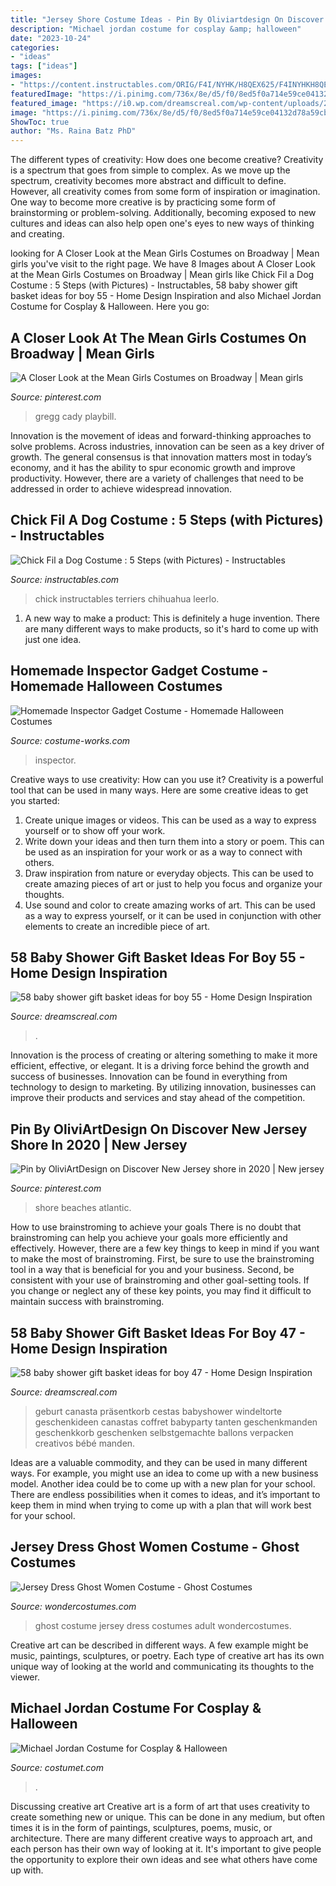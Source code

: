 ```yaml
---
title: "Jersey Shore Costume Ideas - Pin By Oliviartdesign On Discover New Jersey Shore In 2020"
description: "Michael jordan costume for cosplay &amp; halloween"
date: "2023-10-24"
categories:
- "ideas"
tags: ["ideas"]
images:
- "https://content.instructables.com/ORIG/F4I/NYHK/H8QEX625/F4INYHKH8QEX625.jpg?frame=1&amp;width=2100"
featuredImage: "https://i.pinimg.com/736x/8e/d5/f0/8ed5f0a714e59ce04132d78a59cbadfa.jpg"
featured_image: "https://i0.wp.com/dreamscreal.com/wp-content/uploads/2020/05/58-baby-shower-gift-basket-ideas-for-boy-47.jpg?fit=685%2C913&amp;ssl=1"
image: "https://i.pinimg.com/736x/8e/d5/f0/8ed5f0a714e59ce04132d78a59cbadfa.jpg"
ShowToc: true
author: "Ms. Raina Batz PhD"
---
```



The different types of creativity: How does one become creative?
Creativity is a spectrum that goes from simple to complex. As we move up the spectrum, creativity becomes more abstract and difficult to define. However, all creativity comes from some form of inspiration or imagination. One way to become more creative is by practicing some form of brainstorming or problem-solving. Additionally, becoming exposed to new cultures and ideas can also help open one's eyes to new ways of thinking and creating.

	

		
looking for A Closer Look at the Mean Girls Costumes on Broadway | Mean girls you've visit to the right page. We have 8 Images about A Closer Look at the Mean Girls Costumes on Broadway | Mean girls like Chick Fil a Dog Costume : 5 Steps (with Pictures) - Instructables, 58 baby shower gift basket ideas for boy 55 - Home Design Inspiration and also Michael Jordan Costume for Cosplay &amp; Halloween. Here you go:
		
    
## A Closer Look At The Mean Girls Costumes On Broadway | Mean Girls

<img loading=lazy src="https://i.pinimg.com/736x/e5/4d/f0/e54df083b51da3166e827253c4abfb7e.jpg" onerror="this.onerror=null;this.src='https://tse3.mm.bing.net/th?id=OIP.FZNqxnp4f3MX4BkOXBzm6wHaLH&amp;pid=15.1';" alt="A Closer Look at the Mean Girls Costumes on Broadway | Mean girls">

_Source: pinterest.com_

>gregg cady playbill. 

	

Innovation is the movement of ideas and forward-thinking approaches to solve problems. Across industries, innovation can be seen as a key driver of growth. The general consensus is that innovation matters most in today’s economy, and it has the ability to spur economic growth and improve productivity. However, there are a variety of challenges that need to be addressed in order to achieve widespread innovation.

    
## Chick Fil A Dog Costume : 5 Steps (with Pictures) - Instructables

<img loading=lazy src="https://content.instructables.com/ORIG/F4I/NYHK/H8QEX625/F4INYHKH8QEX625.jpg?frame=1&amp;width=2100" onerror="this.onerror=null;this.src='https://tse4.mm.bing.net/th?id=OIP.1CS2Bs_XbQiSuywzwSNzKwHaHa&amp;pid=15.1';" alt="Chick Fil a Dog Costume : 5 Steps (with Pictures) - Instructables">

_Source: instructables.com_

>chick instructables terriers chihuahua leerlo. 

	

1. A new way to make a product: This is definitely a huge invention. There are many different ways to make products, so it's hard to come up with just one idea.

    
## Homemade Inspector Gadget Costume - Homemade Halloween Costumes

<img loading=lazy src="https://www.costume-works.com/images/gadgetf.jpg" onerror="this.onerror=null;this.src='https://tse2.mm.bing.net/th?id=OIP.q7GOAJNmHZNP2yr3egW2eAAAAA&amp;pid=15.1';" alt="Homemade Inspector Gadget Costume - Homemade Halloween Costumes">

_Source: costume-works.com_

>inspector. 

	

Creative ways to use creativity: How can you use it?
Creativity is a powerful tool that can be used in many ways. Here are some creative ideas to get you started: 
1. Create unique images or videos. This can be used as a way to express yourself or to show off your work.
2. Write down your ideas and then turn them into a story or poem. This can be used as an inspiration for your work or as a way to connect with others.
3. Draw inspiration from nature or everyday objects. This can be used to create amazing pieces of art or just to help you focus and organize your thoughts.
4. Use sound and color to create amazing works of art. This can be used as a way to express yourself, or it can be used in conjunction with other elements to create an incredible piece of art.

    
## 58 Baby Shower Gift Basket Ideas For Boy 55 - Home Design Inspiration

<img loading=lazy src="https://i0.wp.com/dreamscreal.com/wp-content/uploads/2020/05/58-baby-shower-gift-basket-ideas-for-boy-55.jpg?fit=894%2C1196&amp;ssl=1" onerror="this.onerror=null;this.src='https://tse1.mm.bing.net/th?id=OIP.vu45AuUzE4-eBqeGDpzD2AHaJ6&amp;pid=15.1';" alt="58 baby shower gift basket ideas for boy 55 - Home Design Inspiration">

_Source: dreamscreal.com_

>. 

	

Innovation is the process of creating or altering something to make it more efficient, effective, or elegant. It is a driving force behind the growth and success of businesses. Innovation can be found in everything from technology to design to marketing. By utilizing innovation, businesses can improve their products and services and stay ahead of the competition.

    
## Pin By OliviArtDesign On Discover New Jersey Shore In 2020 | New Jersey

<img loading=lazy src="https://i.pinimg.com/736x/8e/d5/f0/8ed5f0a714e59ce04132d78a59cbadfa.jpg" onerror="this.onerror=null;this.src='https://tse4.mm.bing.net/th?id=OIP.CpIqRWLLthsTZVG_682rgAHaJ3&amp;pid=15.1';" alt="Pin by OliviArtDesign on Discover New Jersey shore in 2020 | New jersey">

_Source: pinterest.com_

>shore beaches atlantic. 

	

How to use brainstroming to achieve your goals
There is no doubt that brainstroming can help you achieve your goals more efficiently and effectively. However, there are a few key things to keep in mind if you want to make the most of brainstroming. First, be sure to use the brainstroming tool in a way that is beneficial for you and your business. Second, be consistent with your use of brainstroming and other goal-setting tools. If you change or neglect any of these key points, you may find it difficult to maintain success with brainstroming.

    
## 58 Baby Shower Gift Basket Ideas For Boy 47 - Home Design Inspiration

<img loading=lazy src="https://i0.wp.com/dreamscreal.com/wp-content/uploads/2020/05/58-baby-shower-gift-basket-ideas-for-boy-47.jpg?fit=685%2C913&amp;ssl=1" onerror="this.onerror=null;this.src='https://tse2.mm.bing.net/th?id=OIP.esk11zwC9gzVSwYT3xwyqwHaJ3&amp;pid=15.1';" alt="58 baby shower gift basket ideas for boy 47 - Home Design Inspiration">

_Source: dreamscreal.com_

>geburt canasta präsentkorb cestas babyshower windeltorte geschenkideen canastas coffret babyparty tanten geschenkmanden geschenkkorb geschenken selbstgemachte ballons verpacken creativos bébé manden. 

	

Ideas are a valuable commodity, and they can be used in many different ways. For example, you might use an idea to come up with a new business model. Another idea could be to come up with a new plan for your school. There are endless possibilities when it comes to ideas, and it’s important to keep them in mind when trying to come up with a plan that will work best for your school.

    
## Jersey Dress Ghost Women Costume - Ghost Costumes

<img loading=lazy src="http://img.wondercostumes.com/products/16-3/jersey-dress-ghost.jpg" onerror="this.onerror=null;this.src='https://tse1.mm.bing.net/th?id=OIP.a8rnTGcwUbYOlpoDUWZZaAHaKX&amp;pid=15.1';" alt="Jersey Dress Ghost Women Costume - Ghost Costumes">

_Source: wondercostumes.com_

>ghost costume jersey dress costumes adult wondercostumes. 

	

Creative art can be described in different ways. A few example might be music, paintings, sculptures, or poetry. Each type of creative art has its own unique way of looking at the world and communicating its thoughts to the viewer.

    
## Michael Jordan Costume For Cosplay &amp; Halloween

<img loading=lazy src="https://www.costumet.com/images/personality/michael-jordan/cover.jpg" onerror="this.onerror=null;this.src='https://tse4.mm.bing.net/th?id=OIP.EeK-7UxTgfE5J0-btaYchAHaDt&amp;pid=15.1';" alt="Michael Jordan Costume for Cosplay &amp; Halloween">

_Source: costumet.com_

>. 

	

Discussing creative art
Creative art is a form of art that uses creativity to create something new or unique. This can be done in any medium, but often times it is in the form of paintings, sculptures, poems, music, or architecture. There are many different creative ways to approach art, and each person has their own way of looking at it. It's important to give people the opportunity to explore their own ideas and see what others have come up with.

